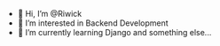 - 👋 Hi, I’m @Riwick
- 👀 I’m interested in Backend Development
- 🌱 I’m currently learning Django and something else...

<!---
Riwick/Riwick is a ✨ special ✨ repository because its `README.md` (this file) appears on your GitHub profile.
You can click the Preview link to take a look at your changes.
--->
